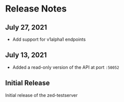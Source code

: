 # Release Notes

## July 27, 2021

- Add support for v1alpha1 endpoints

## July 13, 2021

- Added a read-only version of the API at port `:50052`

## Initial Release

Initial release of the zed-testserver
